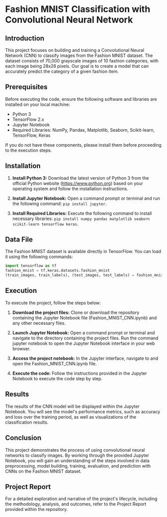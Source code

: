 # Fashion MNIST Classification with Convolutional Neural Network

## Introduction

This project focuses on building and training a Convolutional Neural Network (CNN) to classify images from the Fashion MNIST dataset. The dataset consists of 70,000 grayscale images of 10 fashion categories, with each image being 28x28 pixels. Our goal is to create a model that can accurately predict the category of a given fashion item.

## Prerequisites

Before executing the code, ensure the following software and libraries are installed on your local machine:

- Python 3
- TensorFlow 2.x
- Jupyter Notebook
- Required Libraries: NumPy, Pandas, Matplotlib, Seaborn, Scikit-learn, TensorFlow, Keras

If you do not have these components, please install them before proceeding to the execution steps.

## Installation

1. **Install Python 3:** Download the latest version of Python 3 from the official Python website (https://www.python.org) based on your operating system and follow the installation instructions.

2. **Install Jupyter Notebook:** Open a command prompt or terminal and run the following command: `pip install jupyter`.

3. **Install Required Libraries:** Execute the following command to install necessary libraries: `pip install numpy pandas matplotlib seaborn scikit-learn tensorflow keras`.

## Data File

The Fashion MNIST dataset is available directly in TensorFlow. You can load it using the following commands:

```python
import tensorflow as tf
fashion_mnist = tf.keras.datasets.fashion_mnist
(train_images, train_labels), (test_images, test_labels) = fashion_mnist.load_data()

```
## Execution

To execute the project, follow the steps below:

1. **Download the project files:** Clone or download the repository containing the Jupyter Notebook file (Fashion_MNIST_CNN.ipynb) and any other necessary files.

2. **Launch Jupyter Notebook:** Open a command prompt or terminal and navigate to the directory containing the project files. Run the command jupyter notebook to open the Jupyter Notebook interface in your web browser.

3. **Access the project notebook:** In the Jupyter interface, navigate to and open the Fashion_MNIST_CNN.ipynb file.

4. **Execute the code:** Follow the instructions provided in the Jupyter Notebook to execute the code step by step.

## Results

The results of the CNN model will be displayed within the Jupyter Notebook. You will see the model's performance metrics, such as accuracy and loss over the training period, as well as visualizations of the classification results.

## Conclusion

This project demonstrates the process of using convolutional neural networks to classify images. By working through the provided Jupyter Notebook, you will gain an understanding of the steps involved in data preprocessing, model building, training, evaluation, and prediction with CNNs on the Fashion MNIST dataset.

## Project Report

For a detailed exploration and narrative of the project's lifecycle, including the methodology, analysis, and outcomes, refer to the Project Report provided within the repository.

